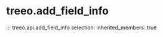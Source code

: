 
# treeo.add_field_info

::: treeo.api.add_field_info
    selection:
        inherited_members: true